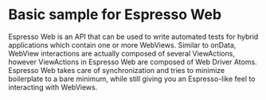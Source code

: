 # Basic sample for Espresso Web

Espresso Web is an API that can be used to write automated tests for hybrid applications which
contain one or more WebViews. Similar to onData, WebView interactions are actually composed of
several ViewActions, however ViewActions in Espresso Web are composed of Web Driver Atoms.
Espresso Web takes care of synchronization and tries to minimize boilerplate to a bare minimum,
while still giving you an Espresso-like feel to interacting with WebViews.

